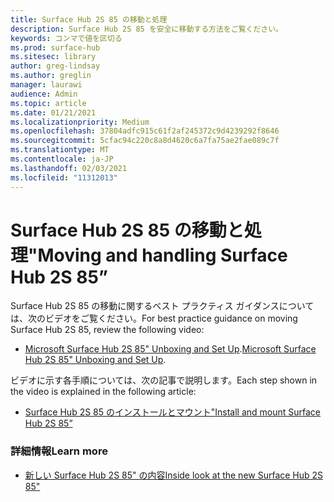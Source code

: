 ```yaml
---
title: Surface Hub 2S 85 の移動と処理
description: Surface Hub 2S 85 を安全に移動する方法をご覧ください。
keywords: コンマで値を区切る
ms.prod: surface-hub
ms.sitesec: library
author: greg-lindsay
ms.author: greglin
manager: laurawi
audience: Admin
ms.topic: article
ms.date: 01/21/2021
ms.localizationpriority: Medium
ms.openlocfilehash: 37804adfc915c61f2af245372c9d4239292f8646
ms.sourcegitcommit: 5cfac94c220c8a8d4620c6a7fa75ae2fae089c7f
ms.translationtype: MT
ms.contentlocale: ja-JP
ms.lasthandoff: 02/03/2021
ms.locfileid: "11312013"
---
```

# <span data-ttu-id="7f33b-104">Surface Hub 2S 85 の移動と処理"</span><span class="sxs-lookup"><span data-stu-id="7f33b-104">Moving and handling Surface Hub 2S 85”</span></span>

<span data-ttu-id="7f33b-105">Surface Hub 2S 85 の移動に関するベスト プラクティス ガイダンスについては、次のビデオをご覧ください。</span><span class="sxs-lookup"><span data-stu-id="7f33b-105">For best practice guidance on moving Surface Hub 2S 85, review the following video:</span></span> 
- <span data-ttu-id="7f33b-106">[Microsoft Surface Hub 2S 85" Unboxing and Set Up](https://aka.ms/Hub2S85Unboxing).</span><span class="sxs-lookup"><span data-stu-id="7f33b-106">[Microsoft Surface Hub 2S 85" Unboxing and Set Up](https://aka.ms/Hub2S85Unboxing).</span></span> 

<span data-ttu-id="7f33b-107">ビデオに示す各手順については、次の記事で説明します。</span><span class="sxs-lookup"><span data-stu-id="7f33b-107">Each step shown in the video is explained in the following article:</span></span>

- [<span data-ttu-id="7f33b-108">Surface Hub 2S 85 のインストールとマウント"</span><span class="sxs-lookup"><span data-stu-id="7f33b-108">Install and mount Surface Hub 2S 85”</span></span>](surface-hub-2s-85-install-mount.md)

### <span data-ttu-id="7f33b-109">詳細情報</span><span class="sxs-lookup"><span data-stu-id="7f33b-109">Learn more</span></span>
- [<span data-ttu-id="7f33b-110">新しい Surface Hub 2S 85" の内容</span><span class="sxs-lookup"><span data-stu-id="7f33b-110">Inside look at the new Surface Hub 2S 85"</span></span>](https://techcommunity.microsoft.com/t5/surface-it-pro-blog/inside-look-at-the-new-surface-hub-2s-85/ba-p/1721773)

